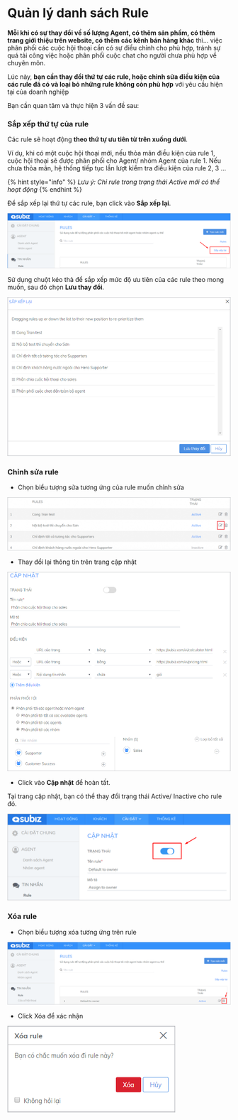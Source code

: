 # Quản lý danh sách Rule

**Mỗi khi có sự thay đổi về số lượng Agent, có thêm sản phẩm, có thêm trang giới thiệu trên website, có thêm các kênh bán hàng khác** thì… việc phân phối các cuộc hội thoại cần có sự điều chỉnh cho phù hợp, tránh sự quá tải công việc hoặc phân phối cuộc chat cho người chưa phù hợp về chuyên môn.

Lúc này, **bạn cần thay đổi thứ tự các rule, hoặc chỉnh sửa điều kiện của các rule đã có và loại bỏ những rule không còn phù hợp** với yêu cầu hiện tại của doanh nghiệp

Bạn cần quan tâm và thực hiện 3 vấn đề sau:

### **Sắp xếp thứ tự của rule**

Các rule sẽ hoạt động **theo thứ tự ưu tiên từ trên xuống dưới**.

Ví dụ, khi có một cuộc hội thoại mới, nếu thỏa mãn điều kiện của rule 1, cuộc hội thoại sẽ được phân phối cho Agent/ nhóm Agent của rule 1. Nếu chưa thỏa mãn, hệ thống tiếp tục lần lượt kiểm tra điều kiện của rule 2, 3 …

{% hint style="info" %}
_Lưu ý: Chỉ rule trong trạng thái Active mới có thể hoạt động_
{% endhint %}

Để sắp xếp lại thứ tự các rule, bạn click vào **Sắp xếp lại**.

![Ch&#x1ECD;n s&#x1EAF;p x&#x1EBF;p l&#x1EA1;i Rule](../../../.gitbook/assets/sap-xep-lai-rule%20%281%29.png)

Sử dụng chuột kéo thả để sắp xếp mức độ ưu tiên của các rule theo mong muốn, sau đó chọn **Lưu thay đổi**.

![S&#x1EAF;p x&#x1EBF;p l&#x1EA1;i th&#x1EE9; t&#x1EF1; th&#x1EF1;c hi&#x1EC7;n Rule](../../../.gitbook/assets/sap-xep-lai-rule.png)

### **Chỉnh sửa rule**

* Chọn biểu tượng sửa tương ứng của rule muốn chỉnh sửa

![Ch&#x1ECD;n v&#xE0; ch&#x1EC9;nh s&#x1EED;a Rule](../../../.gitbook/assets/chinh-sua-rule-1024x243.png)

* Thay đổi lại thông tin trên trang cập nhật

![Thay &#x111;&#x1ED5;i v&#xE0; ch&#x1EC9;nh s&#x1EED;a c&#xE1;c th&#xE0;nh ph&#x1EA7;n trong Rule](../../../.gitbook/assets/cap-nhat-rule.png)

* Click vào **Cập nhật** để hoàn tất.

Tại trang cập nhật, bạn có thể thay đổi trạng thái Active/ Inactive cho rule đó.

![C&#x1EAD;p nh&#x1EAD;t tr&#x1EA1;ng th&#xE1;i Active cho Rule](../../../.gitbook/assets/cap-nhat-trang-thai-rule.png)

### **Xóa rule**

* Chọn biểu tượng xóa tương ứng trên rule

![Ch&#x1ECD;n Rule c&#x1EA7;n x&#xF3;a](../../../.gitbook/assets/chon-bieu-tuong-xoa-rule.png)

* Click Xóa để xác nhận

![X&#xE1;c nh&#x1EAD;n x&#xF3;a Rule](../../../.gitbook/assets/delete-rule.png)

​

